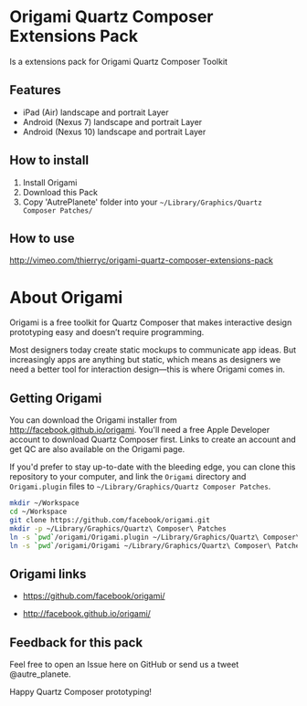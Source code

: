 Origami Quartz Composer Extensions Pack
=======================================

Is a extensions pack for Origami Quartz Composer Toolkit

Features
--------

- iPad (Air) landscape and portrait Layer
- Android (Nexus 7) landscape and portrait Layer
- Android (Nexus 10) landscape and portrait Layer

How to install
--------------

1. Install Origami 
2. Download this Pack
3. Copy 'AutrePlanete' folder into your `~/Library/Graphics/Quartz Composer Patches/`

How to use
----------

http://vimeo.com/thierryc/origami-quartz-composer-extensions-pack

About Origami
=============

Origami is a free toolkit for Quartz Composer that makes interactive design prototyping easy and doesn’t require programming.

Most designers today create static mockups to communicate app ideas. But increasingly apps are anything but static, which means as designers we need a better tool for interaction design—this is where Origami comes in.

Getting Origami
---------------

You can download the Origami installer from http://facebook.github.io/origami. You'll need a free Apple Developer account to download Quartz Composer first. Links to create an account and get QC are also available on the Origami page.

If you'd prefer to stay up-to-date with the bleeding edge, you can clone this repository to your computer, and link the `Origami` directory and `Origami.plugin` files to `~/Library/Graphics/Quartz Composer Patches`.

```sh
mkdir ~/Workspace
cd ~/Workspace
git clone https://github.com/facebook/origami.git
mkdir -p ~/Library/Graphics/Quartz\ Composer\ Patches
ln -s `pwd`/origami/Origami.plugin ~/Library/Graphics/Quartz\ Composer\ Patches
ln -s `pwd`/origami/Origami ~/Library/Graphics/Quartz\ Composer\ Patches
```

Origami links
-------------

- https://github.com/facebook/origami/

- http://facebook.github.io/origami/


Feedback for this pack
----------------------
Feel free to open an Issue here on GitHub or send us a tweet @autre_planete.


Happy Quartz Composer prototyping!

